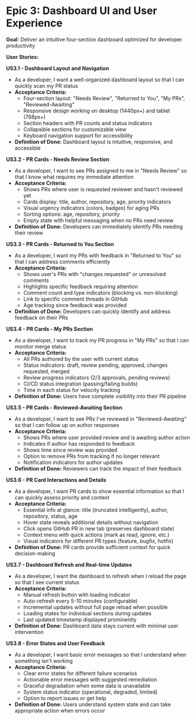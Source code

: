 # Epic 3: Dashboard UI and User Experience
**Goal**: Deliver an intuitive four-section dashboard optimized for developer productivity

**User Stories:**

**US3.1 - Dashboard Layout and Navigation**
- As a developer, I want a well-organized dashboard layout so that I can quickly scan my PR status
- **Acceptance Criteria:**
  - Four-section layout: "Needs Review", "Returned to You", "My PRs", "Reviewed-Awaiting"
  - Responsive design working on desktop (1440px+) and tablet (768px+)
  - Section headers with PR counts and status indicators
  - Collapsible sections for customizable view
  - Keyboard navigation support for accessibility
- **Definition of Done:** Dashboard layout is intuitive, responsive, and accessible

**US3.2 - PR Cards - Needs Review Section**
- As a developer, I want to see PRs assigned to me in "Needs Review" so that I know what requires my immediate attention
- **Acceptance Criteria:**
  - Shows PRs where user is requested reviewer and hasn't reviewed yet
  - Cards display: title, author, repository, age, priority indicators
  - Visual urgency indicators (colors, badges) for aging PRs
  - Sorting options: age, repository, priority
  - Empty state with helpful messaging when no PRs need review
- **Definition of Done:** Developers can immediately identify PRs needing their review

**US3.3 - PR Cards - Returned to You Section**
- As a developer, I want my PRs with feedback in "Returned to You" so that I can address comments efficiently
- **Acceptance Criteria:**
  - Shows user's PRs with "changes requested" or unresolved comments
  - Highlights specific feedback requiring attention
  - Comment count and type indicators (blocking vs. non-blocking)
  - Link to specific comment threads in GitHub
  - Age tracking since feedback was provided
- **Definition of Done:** Developers can quickly identify and address feedback on their PRs

**US3.4 - PR Cards - My PRs Section**
- As a developer, I want to track my PR progress in "My PRs" so that I can monitor merge status
- **Acceptance Criteria:**
  - All PRs authored by the user with current status
  - Status indicators: draft, review pending, approved, changes requested, merged
  - Review progress indicators (2/3 approvals, pending reviews)
  - CI/CD status integration (passing/failing builds)
  - Time in each status for velocity tracking
- **Definition of Done:** Users have complete visibility into their PR pipeline

**US3.5 - PR Cards - Reviewed-Awaiting Section**
- As a developer, I want to see PRs I've reviewed in "Reviewed-Awaiting" so that I can follow up on author responses
- **Acceptance Criteria:**
  - Shows PRs where user provided review and is awaiting author action
  - Indicates if author has responded to feedback
  - Shows time since review was provided
  - Option to remove PRs from tracking if no longer relevant
  - Notification indicators for author updates
- **Definition of Done:** Reviewers can track the impact of their feedback

**US3.6 - PR Card Interactions and Details**
- As a developer, I want PR cards to show essential information so that I can quickly assess priority and context
- **Acceptance Criteria:**
  - Essential info at glance: title (truncated intelligently), author, repository, status, age
  - Hover state reveals additional details without navigation
  - Click opens GitHub PR in new tab (preserves dashboard state)
  - Context menu with quick actions (mark as read, ignore, etc.)
  - Visual indicators for different PR types (feature, bugfix, hotfix)
- **Definition of Done:** PR cards provide sufficient context for quick decision-making

**US3.7 - Dashboard Refresh and Real-time Updates**
- As a developer, I want the dashboard to refresh when I reload the page so that I see current status
- **Acceptance Criteria:**
  - Manual refresh button with loading indicator
  - Auto-refresh every 5-10 minutes (configurable)
  - Incremental updates without full page reload when possible
  - Loading states for individual sections during updates
  - Last updated timestamp displayed prominently
- **Definition of Done:** Dashboard data stays current with minimal user intervention

**US3.8 - Error States and User Feedback**
- As a developer, I want basic error messages so that I understand when something isn't working
- **Acceptance Criteria:**
  - Clear error states for different failure scenarios
  - Actionable error messages with suggested remediation
  - Graceful degradation when some data is unavailable
  - System status indicator (operational, degraded, limited)
  - Option to report issues or get help
- **Definition of Done:** Users understand system state and can take appropriate action when errors occur
